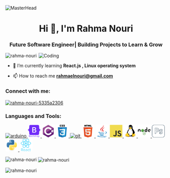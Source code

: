 ![MasterHead](https://propulsive.in/assets/img/service-icon/web.gif)
<h1 align="center">Hi 👋, I'm Rahma Nouri</h1>
<h3 align="center">Future Software Engineer| Building Projects to Learn & Grow</h3>
<img align="right" alt="Coding" width="400" src="https://media.licdn.com/dms/image/v2/D4E22AQHPstD5_pOpEQ/feedshare-shrink_2048_1536/feedshare-shrink_2048_1536/0/1692088294343?e=2147483647&v=beta&t=7Jm2FtLJz7gmNOcsu4DHwBoD3NHDwGLABtxZLW2oNCQ">

<p align="left"> <img src="https://komarev.com/ghpvc/?username=rahma-nouri&label=Profile%20views&color=0e75b6&style=flat" alt="rahma-nouri" /> </p>

- 🌱 I’m currently learning **React.js , Linux operating system**

- 📫 How to reach me **rahmaelnouri@gmail.com**

<h3 align="left">Connect with me:</h3>
<p align="left">
<a href="https://linkedin.com/in/rahma-nouri-5335a2306" target="blank"><img align="center" src="https://raw.githubusercontent.com/rahuldkjain/github-profile-readme-generator/master/src/images/icons/Social/linked-in-alt.svg" alt="rahma-nouri-5335a2306" height="30" width="40" /></a>
</p>

<h3 align="left">Languages and Tools:</h3>
<p align="left"> <a href="https://www.arduino.cc/" target="_blank" rel="noreferrer"> <img src="https://cdn.worldvectorlogo.com/logos/arduino-1.svg" alt="arduino" width="40" height="40"/> </a> <a href="https://getbootstrap.com" target="_blank" rel="noreferrer"> <img src="https://raw.githubusercontent.com/devicons/devicon/master/icons/bootstrap/bootstrap-plain-wordmark.svg" alt="bootstrap" width="40" height="40"/> </a> <a href="https://www.w3schools.com/cs/" target="_blank" rel="noreferrer"> <img src="https://raw.githubusercontent.com/devicons/devicon/master/icons/csharp/csharp-original.svg" alt="csharp" width="40" height="40"/> </a> <a href="https://www.w3schools.com/css/" target="_blank" rel="noreferrer"> <img src="https://raw.githubusercontent.com/devicons/devicon/master/icons/css3/css3-original-wordmark.svg" alt="css3" width="40" height="40"/> </a> <a href="https://git-scm.com/" target="_blank" rel="noreferrer"> <img src="https://www.vectorlogo.zone/logos/git-scm/git-scm-icon.svg" alt="git" width="40" height="40"/> </a> <a href="https://www.w3.org/html/" target="_blank" rel="noreferrer"> <img src="https://raw.githubusercontent.com/devicons/devicon/master/icons/html5/html5-original-wordmark.svg" alt="html5" width="40" height="40"/> </a> <a href="https://www.java.com" target="_blank" rel="noreferrer"> <img src="https://raw.githubusercontent.com/devicons/devicon/master/icons/java/java-original.svg" alt="java" width="40" height="40"/> </a> <a href="https://developer.mozilla.org/en-US/docs/Web/JavaScript" target="_blank" rel="noreferrer"> <img src="https://raw.githubusercontent.com/devicons/devicon/master/icons/javascript/javascript-original.svg" alt="javascript" width="40" height="40"/> </a> <a href="https://www.linux.org/" target="_blank" rel="noreferrer"> <img src="https://raw.githubusercontent.com/devicons/devicon/master/icons/linux/linux-original.svg" alt="linux" width="40" height="40"/> </a> <a href="https://nodejs.org" target="_blank" rel="noreferrer"> <img src="https://raw.githubusercontent.com/devicons/devicon/master/icons/nodejs/nodejs-original-wordmark.svg" alt="nodejs" width="40" height="40"/> </a> <a href="https://www.photoshop.com/en" target="_blank" rel="noreferrer"> <img src="https://raw.githubusercontent.com/devicons/devicon/master/icons/photoshop/photoshop-line.svg" alt="photoshop" width="40" height="40"/> </a> <a href="https://www.python.org" target="_blank" rel="noreferrer"> <img src="https://raw.githubusercontent.com/devicons/devicon/master/icons/python/python-original.svg" alt="python" width="40" height="40"/> </a> <a href="https://reactjs.org/" target="_blank" rel="noreferrer"> <img src="https://raw.githubusercontent.com/devicons/devicon/master/icons/react/react-original-wordmark.svg" alt="react" width="40" height="40"/> </a> </p>

<p><img align="left" src="https://github-readme-stats.vercel.app/api/top-langs?username=rahma-nouri&show_icons=true&locale=en&layout=compact" alt="rahma-nouri" /></p>

<p>&nbsp;<img align="center" src="https://github-readme-stats.vercel.app/api?username=rahma-nouri&show_icons=true&locale=en" alt="rahma-nouri" /></p>

<p><img align="center" src="https://github-readme-streak-stats.herokuapp.com/?user=rahma-nouri&" alt="rahma-nouri" /></p>
